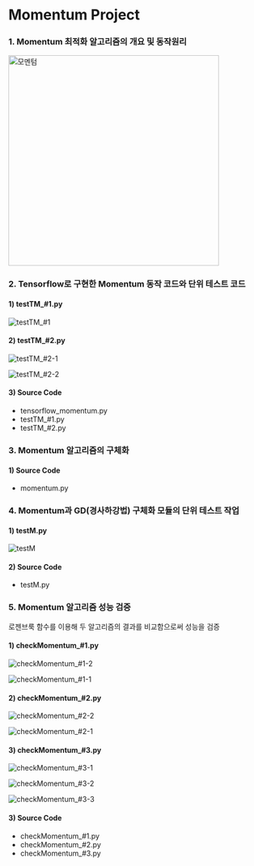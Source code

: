 # Momentum Project


### 1. Momentum 최적화 알고리즘의 개요 및 동작원리

<img width="416" alt="모멘텀" src="https://user-images.githubusercontent.com/28584213/106716361-b1649b00-6641-11eb-8d2c-0462905f11cf.png">


### 2. Tensorflow로 구현한 Momentum 동작 코드와 단위 테스트 코드

#### 1) testTM\_#1.py

![testTM_#1](https://user-images.githubusercontent.com/28584213/106716502-de18b280-6641-11eb-92f0-02ffbe34c432.png)

#### 2) testTM_#2.py

![testTM_#2-1](https://user-images.githubusercontent.com/28584213/106716547-ebce3800-6641-11eb-9fe9-4a8db05aae1a.png)

![testTM_#2-2](https://user-images.githubusercontent.com/28584213/106716553-ee309200-6641-11eb-8fbc-5a66295906f0.png)


#### 3) Source Code

* tensorflow_momentum.py
* testTM\_#1.py
* testTM\_#2.py



### 3. Momentum 알고리즘의 구체화


#### 1) Source Code

* momentum.py


### 4. Momentum과 GD(경사하강법) 구체화 모듈의 단위 테스트 작업

#### 1) testM.py

![testM](https://user-images.githubusercontent.com/28584213/106716732-20da8a80-6642-11eb-9de4-bf89cdb8abed.png)


#### 2) Source Code

* testM.py


### 5. Momentum 알고리즘 성능 검증

로젠브룩 함수를 이용해 두 알고리즘의 결과를 비교함으로써 성능을 검증

#### 1) checkMomentum\_#1.py

![checkMomentum_#1-2](https://user-images.githubusercontent.com/28584213/106716964-65febc80-6642-11eb-9041-9c2008a6aeda.png)

![checkMomentum_#1-1](https://user-images.githubusercontent.com/28584213/106716961-65662600-6642-11eb-8865-96b33a7de005.png)



#### 2) checkMomentum\_#2.py

![checkMomentum_#2-2](https://user-images.githubusercontent.com/28584213/106717017-76169c00-6642-11eb-8432-dd57f034122e.png)

![checkMomentum_#2-1](https://user-images.githubusercontent.com/28584213/106717023-7747c900-6642-11eb-87c6-d29f464a11af.png)


#### 3) checkMomentum\_#3.py

![checkMomentum_#3-1](https://user-images.githubusercontent.com/28584213/106717912-ab6fb980-6643-11eb-9c65-7dd6d149d4d2.png)

![checkMomentum_#3-2](https://user-images.githubusercontent.com/28584213/106717920-ad397d00-6643-11eb-97da-493ef091cb47.png)

![checkMomentum_#3-3](https://user-images.githubusercontent.com/28584213/106717923-ae6aaa00-6643-11eb-8207-84405b55ac8b.png)


#### 3) Source Code

* checkMomentum\_#1.py
* checkMomentum\_#2.py
* checkMomentum\_#3.py

